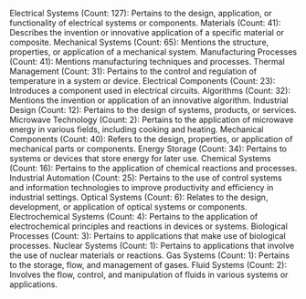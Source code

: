 Electrical Systems (Count: 127): Pertains to the design, application, or functionality of electrical systems or components.
Materials (Count: 41): Describes the invention or innovative application of a specific material or composite.
Mechanical Systems (Count: 65): Mentions the structure, properties, or application of a mechanical system.
Manufacturing Processes (Count: 41): Mentions manufacturing techniques and processes.
Thermal Management (Count: 31): Pertains to the control and regulation of temperature in a system or device.
Electrical Components (Count: 23): Introduces a component used in electrical circuits.
Algorithms (Count: 32): Mentions the invention or application of an innovative algorithm.
Industrial Design (Count: 12): Pertains to the design of systems, products, or services.
Microwave Technology (Count: 2): Pertains to the application of microwave energy in various fields, including cooking and heating.
Mechanical Components (Count: 40): Refers to the design, properties, or application of mechanical parts or components.
Energy Storage (Count: 34): Pertains to systems or devices that store energy for later use.
Chemical Systems (Count: 16): Pertains to the application of chemical reactions and processes.
Industrial Automation (Count: 25): Pertains to the use of control systems and information technologies to improve productivity and efficiency in industrial settings.
Optical Systems (Count: 6): Relates to the design, development, or application of optical systems or components.
Electrochemical Systems (Count: 4): Pertains to the application of electrochemical principles and reactions in devices or systems.
Biological Processes (Count: 3): Pertains to applications that make use of biological processes.
Nuclear Systems (Count: 1): Pertains to applications that involve the use of nuclear materials or reactions.
Gas Systems (Count: 1): Pertains to the storage, flow, and management of gases.
Fluid Systems (Count: 2): Involves the flow, control, and manipulation of fluids in various systems or applications.
